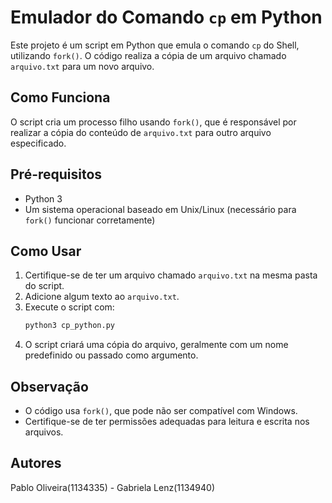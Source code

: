 # Emulador do Comando `cp` em Python

Este projeto é um script em Python que emula o comando `cp` do Shell, utilizando `fork()`. O código realiza a cópia de um arquivo chamado `arquivo.txt` para um novo arquivo.

## Como Funciona
O script cria um processo filho usando `fork()`, que é responsável por realizar a cópia do conteúdo de `arquivo.txt` para outro arquivo especificado.

## Pré-requisitos
- Python 3
- Um sistema operacional baseado em Unix/Linux (necessário para `fork()` funcionar corretamente)

## Como Usar
1. Certifique-se de ter um arquivo chamado `arquivo.txt` na mesma pasta do script.
2. Adicione algum texto ao `arquivo.txt`.
3. Execute o script com:
   ```bash
   python3 cp_python.py
   ```
4. O script criará uma cópia do arquivo, geralmente com um nome predefinido ou passado como argumento.

## Observação
- O código usa `fork()`, que pode não ser compatível com Windows.
- Certifique-se de ter permissões adequadas para leitura e escrita nos arquivos.

## Autores
Pablo Oliveira(1134335) - Gabriela Lenz(1134940)

